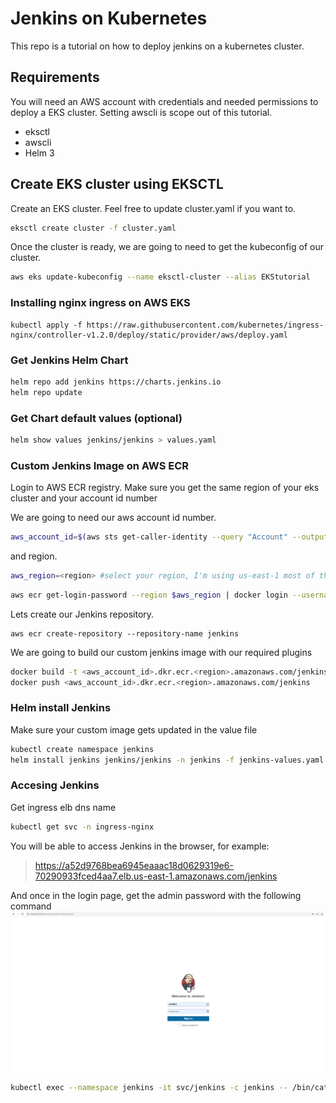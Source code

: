 # Jenkins on Kubernetes 

This repo is a tutorial on how to deploy jenkins on a kubernetes cluster. 

## Requirements

You will need an AWS account with credentials and needed permissions to deploy a EKS cluster. Setting awscli is scope out of this tutorial.

- eksctl
- awscli
- Helm 3

## Create EKS cluster using EKSCTL

Create an EKS cluster. Feel free to update cluster.yaml if you want to.

```sh
eksctl create cluster -f cluster.yaml
```

Once the cluster is ready, we are going to need to get the kubeconfig of our cluster.

```sh
aws eks update-kubeconfig --name eksctl-cluster --alias EKStutorial
```

### Installing nginx ingress on AWS EKS

```
kubectl apply -f https://raw.githubusercontent.com/kubernetes/ingress-nginx/controller-v1.2.0/deploy/static/provider/aws/deploy.yaml
```

### Get Jenkins Helm Chart

```sh
helm repo add jenkins https://charts.jenkins.io
helm repo update
```

### Get Chart default values (optional)

```sh
helm show values jenkins/jenkins > values.yaml
```

 ### Custom Jenkins Image on AWS ECR

Login to AWS ECR registry. Make sure you get the same region of your eks cluster and your account id number

We are going to need our aws account id number.

```sh
aws_account_id=$(aws sts get-caller-identity --query "Account" --output text)
```
and region.

```sh
aws_region=<region> #select your region, I'm using us-east-1 most of the time
```

```sh
aws ecr get-login-password --region $aws_region | docker login --username AWS --password-stdin $aws_account_id.dkr.ecr.$aws_region.amazonaws.com
```

Lets create our Jenkins repository.
```
aws ecr create-repository --repository-name jenkins
```

We are going to build our custom jenkins image with our required plugins
```sh
docker build -t <aws_account_id>.dkr.ecr.<region>.amazonaws.com/jenkins .
docker push <aws_account_id>.dkr.ecr.<region>.amazonaws.com/jenkins
```

### Helm install Jenkins

Make sure your custom image gets updated in the value file

```sh
kubectl create namespace jenkins
helm install jenkins jenkins/jenkins -n jenkins -f jenkins-values.yaml
```

### Accesing Jenkins
Get ingress elb dns name

```sh
kubectl get svc -n ingress-nginx
```
You will be able to access Jenkins in the browser, for example:

>https://a52d9768bea6945eaaac18d0629319e6-70290933fced4aa7.elb.us-east-1.amazonaws.com/jenkins

And once in the login page, get the admin password with the following command
![login](../../img/login.PNG)
```sh
kubectl exec --namespace jenkins -it svc/jenkins -c jenkins -- /bin/cat /run/secrets/chart-admin-password && echo
```





